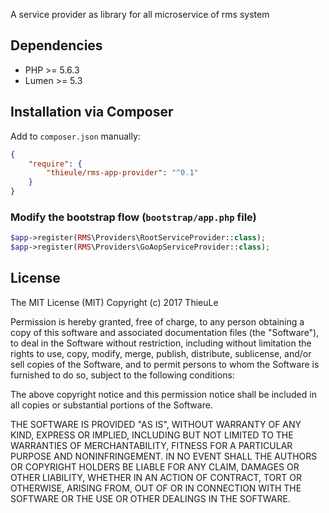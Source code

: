 
A service provider as library for all microservice of rms system

## Dependencies

* PHP >= 5.6.3
* Lumen >= 5.3

## Installation via Composer


Add to `composer.json` manually:

```json
{
    "require": {
        "thieule/rms-app-provider": "^0.1"
    }
}
```

### Modify the bootstrap flow (```bootstrap/app.php``` file)

```php
$app->register(RMS\Providers\RootServiceProvider::class);
$app->register(RMS\Providers\GoAopServiceProvider::class);
```



## License

The MIT License (MIT)
Copyright (c) 2017 ThieuLe

Permission is hereby granted, free of charge, to any person obtaining a copy of this software and associated documentation files (the "Software"), to deal in the Software without restriction, including without limitation the rights to use, copy, modify, merge, publish, distribute, sublicense, and/or sell copies of the Software, and to permit persons to whom the Software is furnished to do so, subject to the following conditions:

The above copyright notice and this permission notice shall be included in all copies or substantial portions of the Software.

THE SOFTWARE IS PROVIDED "AS IS", WITHOUT WARRANTY OF ANY KIND, EXPRESS OR IMPLIED, INCLUDING BUT NOT LIMITED TO THE WARRANTIES OF MERCHANTABILITY, FITNESS FOR A PARTICULAR PURPOSE AND NONINFRINGEMENT. IN NO EVENT SHALL THE AUTHORS OR COPYRIGHT HOLDERS BE LIABLE FOR ANY CLAIM, DAMAGES OR OTHER LIABILITY, WHETHER IN AN ACTION OF CONTRACT, TORT OR OTHERWISE, ARISING FROM, OUT OF OR IN CONNECTION WITH THE SOFTWARE OR THE USE OR OTHER DEALINGS IN THE SOFTWARE.
